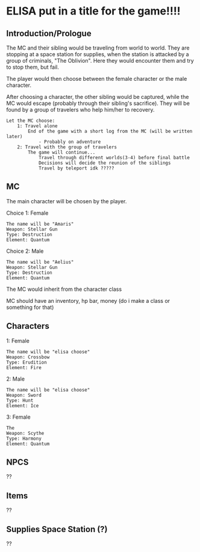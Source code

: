 # ELISA put in a title for the game!!!!

## Introduction/Prologue

The MC and their sibling would be traveling from world to world. They are stopping at a space station for supplies, when the station is attacked by a group of criminals, "The Oblivion". Here they would encounter them and try to stop them, but fail. 

The player would then choose between the female character or the male character.

After choosing a character, the other sibling would be captured, while the MC would escape (probably through their sibling's sacrifice). They will be found by a group of travelers who help him/her to recovery.

    Let the MC choose:
        1: Travel alone
            End of the game with a short log from the MC (will be written later)
                - Probably on adventure
        2: Travel with the group of travelers
            The game will continue...
                Travel through different worlds(3-4) before final battle
                Decisions will decide the reunion of the siblings
                Travel by teleport idk ?????
    

## MC

The main character will be chosen by the player.

Choice 1: Female
    
    The name will be "Amaris"
    Weapon: Stellar Gun
    Type: Destruction
    Element: Quantum

Choice 2: Male

    The name will be "Aelius"
    Weapon: Stellar Gun
    Type: Destruction
    Element: Quantum

The MC would inherit from the character class

MC should have an inventory, hp bar, money (do i make a class or something for that)

## Characters

1: Female
    
    The name will be "elisa choose"
    Weapon: Crossbow
    Type: Erudition
    Element: Fire

2: Male

    The name will be "elisa choose"
    Weapon: Sword
    Type: Hunt
    Element: Ice


3: Female

    The 
    Weapon: Scythe
    Type: Harmony
    Element: Quantum



## NPCS

??

## Items

??

## Supplies Space Station (?)

??